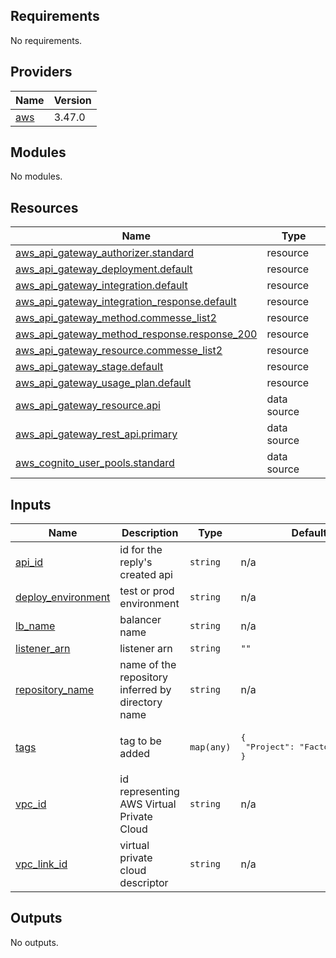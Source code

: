 ## Requirements

No requirements.

## Providers

| Name | Version |
|------|---------|
| <a name="provider_aws"></a> [aws](#provider\_aws) | 3.47.0 |

## Modules

No modules.

## Resources

| Name | Type |
|------|------|
| [aws_api_gateway_authorizer.standard](https://registry.terraform.io/providers/hashicorp/aws/latest/docs/resources/api_gateway_authorizer) | resource |
| [aws_api_gateway_deployment.default](https://registry.terraform.io/providers/hashicorp/aws/latest/docs/resources/api_gateway_deployment) | resource |
| [aws_api_gateway_integration.default](https://registry.terraform.io/providers/hashicorp/aws/latest/docs/resources/api_gateway_integration) | resource |
| [aws_api_gateway_integration_response.default](https://registry.terraform.io/providers/hashicorp/aws/latest/docs/resources/api_gateway_integration_response) | resource |
| [aws_api_gateway_method.commesse_list2](https://registry.terraform.io/providers/hashicorp/aws/latest/docs/resources/api_gateway_method) | resource |
| [aws_api_gateway_method_response.response_200](https://registry.terraform.io/providers/hashicorp/aws/latest/docs/resources/api_gateway_method_response) | resource |
| [aws_api_gateway_resource.commesse_list2](https://registry.terraform.io/providers/hashicorp/aws/latest/docs/resources/api_gateway_resource) | resource |
| [aws_api_gateway_stage.default](https://registry.terraform.io/providers/hashicorp/aws/latest/docs/resources/api_gateway_stage) | resource |
| [aws_api_gateway_usage_plan.default](https://registry.terraform.io/providers/hashicorp/aws/latest/docs/resources/api_gateway_usage_plan) | resource |
| [aws_api_gateway_resource.api](https://registry.terraform.io/providers/hashicorp/aws/latest/docs/data-sources/api_gateway_resource) | data source |
| [aws_api_gateway_rest_api.primary](https://registry.terraform.io/providers/hashicorp/aws/latest/docs/data-sources/api_gateway_rest_api) | data source |
| [aws_cognito_user_pools.standard](https://registry.terraform.io/providers/hashicorp/aws/latest/docs/data-sources/cognito_user_pools) | data source |

## Inputs

| Name | Description | Type | Default | Required |
|------|-------------|------|---------|:--------:|
| <a name="input_api_id"></a> [api\_id](#input\_api\_id) | id for the reply's created api | `string` | n/a | yes |
| <a name="input_deploy_environment"></a> [deploy\_environment](#input\_deploy\_environment) | test or prod environment | `string` | n/a | yes |
| <a name="input_lb_name"></a> [lb\_name](#input\_lb\_name) | balancer name | `string` | n/a | yes |
| <a name="input_listener_arn"></a> [listener\_arn](#input\_listener\_arn) | listener arn | `string` | `""` | no |
| <a name="input_repository_name"></a> [repository\_name](#input\_repository\_name) | name of the repository inferred by directory name | `string` | n/a | yes |
| <a name="input_tags"></a> [tags](#input\_tags) | tag to be added | `map(any)` | <pre>{<br>  "Project": "FactoryDataHub"<br>}</pre> | no |
| <a name="input_vpc_id"></a> [vpc\_id](#input\_vpc\_id) | id representing AWS Virtual Private Cloud | `string` | n/a | yes |
| <a name="input_vpc_link_id"></a> [vpc\_link\_id](#input\_vpc\_link\_id) | virtual private cloud descriptor | `string` | n/a | yes |

## Outputs

No outputs.
